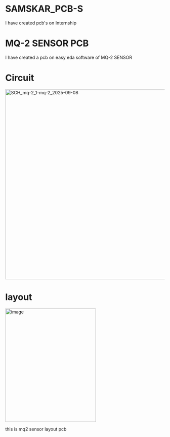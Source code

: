 # SAMSKAR_PCB-S
I have created pcb's on Internship

# MQ-2 SENSOR PCB

I have created a pcb on easy eda software of MQ-2 SENSOR
# Circuit

<img width="800" height="600" alt="SCH_mq-2_1-mq-2_2025-09-08" src="https://github.com/user-attachments/assets/02a1f33e-c267-40d9-9f91-d8d25d6cee00" />

# layout

<img width="286" height="358" alt="image" src="https://github.com/user-attachments/assets/e90c0126-554c-49b5-8b6b-c37d5930754b" />

this is mq2 sensor layout pcb


